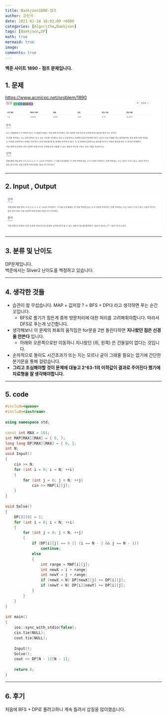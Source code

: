 ```yaml
---
title: Baekjoon1890-점프
author: 강민석
date: 2021-01-24 16:02:00 +0800
categories: [Algorithm,Baekjoon]
tags: [Baekjoon,DP]
math: true
mermaid: true
image: 
comments: true
---
```


**백준 사이트 1890 - 점프 문제입니다.**

## 1. 문제
<https://www.acmicpc.net/problem/1890>
![](/assets/img/sample/Baekjoon/1890/Problem.JPG)

-----  

## 2. Input , Output
![](/assets/img/sample/Baekjoon/1890/input.JPG)

-----  

## 3. 분류 및 난이도

DP문제입니다.  
백준에서는 Sliver2 난이도를 책정하고 있습니다.  



-----  

## 4. 생각한 것들

- 습관이 참 무섭습니다. MAP + 값저장 ? = BFS + DP다 라고 생각하면 푸는 순간 꼬입니다.
    + BFS로 풀기가 힘든게 중복 방문처리에 대한 처리를 고려해줘야합니다. 따라서 DFS로 푸는게 낫긴합니다.
- 생각해보니 이 문제의 좌표의 움직임은 for문을 2번 돌린다하면 **지나왔던 점은 신경을 안쓴다** 입니다.
    + 아래와 오른쪽으로만 이동하니 지나왔던 (위, 왼쪽) 은 건들일이 없다는 것입니다.
- 순차적으로 돌아도 시간초과가 뜨는 지는 모르나 굳이 그래줄 필요는 없기에 간단한 분기문을 통해 걸렀습니다.
- **그리고 조심해야할 것이 문제에 대놓고 2^63-1의 이하값이 결과로 주어진다 했기에 자료형을 잘 생각해야합니다.**  


-----  

## 5. code

```c++
#include<queue>
#include<iostream>

using namespace std;

const int MAX = 101;
int MAP[MAX][MAX] = { 0, };
long long DP[MAX][MAX] = { 0, };
int N;
void Input()
{
	cin >> N;
	for (int i = 0; i < N; ++i)
	{
		for (int j = 0; j < N; ++j)
			cin >> MAP[i][j];
	}
}

void Solve()
{
	DP[0][0] = 1;
	for (int i = 0; i < N; ++i)
	{
		for (int j = 0; j < N; ++j)
		{
			if (DP[i][j] == 0 || (i == N - 1 && j == N - 1))
				continue;
			else
			{
				int range = MAP[i][j];
				int newX = i + range;
				int newY = j + range;
				if (newX < N) DP[newX][j] += DP[i][j];
				if (newY < N) DP[i][newY] += DP[i][j];
			}
		}
	}
}

int main()
{
	ios::sync_with_stdio(false);
	cin.tie(NULL);
	cout.tie(NULL);

	Input();
	Solve();
	cout << DP[N - 1][N - 1];

	return 0;
}
```
-----

## 6. 후기
처음에 BFS + DP로 풀려고하니 계속 틀려서 삽질을 많이했습니다.  














 
